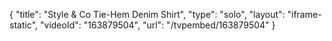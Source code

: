 {
    "title": "Style & Co Tie-Hem Denim Shirt",
    "type": "solo",
    "layout": "iframe-static",
    "videoId": "163879504",
    "url": "\/tvpembed\/163879504"
}